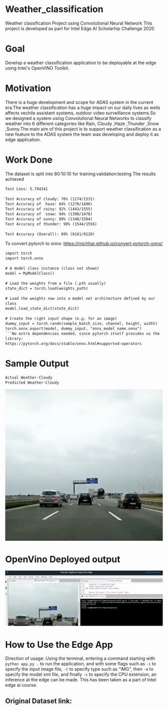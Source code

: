 # Weather_classification
Weather classification Project using Convolutional Neural Network
This project is developed as part for Intel Edge AI Scholarhip Challenge 2020 
# Goal
Develop a weather classification application to be deployable at the edge using Intel's OpenVINO Toolkit.
# Motivation
There is a huge development and scope for ADAS system in the current era.The weather classification has a huge impact on our daily lives as wells affects vechile assistant systems, outdoor video surveillance systems.So we designed a system using Convolutional Neural Networks to classify weather into 6 different categories like Rain, Cloudy ,Haze ,Thunder ,Snow ,Sunny.The main aim of this project is to support weather classification as a new feature to the ADAS system the team was developing and deploy it as edge application.
# Work Done
The dataset is split into 80:10:10 for training:validation:testing
The results achieved 
```
Test Loss: 5.794341

Test Accuracy of cloudy: 76% (1174/1531)
Test Accuracy of  haze: 84% (1270/1496)
Test Accuracy of rainy: 92% (1443/1555)
Test Accuracy of  snow: 94% (1390/1478)
Test Accuracy of sunny: 89% (1340/1504)
Test Accuracy of thunder: 99% (1544/1556)

Test Accuracy (Overall): 89% (8161/9120)
```
To convert pytorch to onnx: https://michhar.github.io/convert-pytorch-onnx/
```
import torch
import torch.onnx

# A model class instance (class not shown)
model = MyModelClass()

# Load the weights from a file (.pth usually)
state_dict = torch.load(weights_path)

# Load the weights now into a model net architecture defined by our class
model.load_state_dict(state_dict)

# Create the right input shape (e.g. for an image)
dummy_input = torch.randn(sample_batch_size, channel, height, width)
torch.onnx.export(model, dummy_input, "onnx_model_name.onnx")
```No extra dependencies needed, since pytorch itself provides us the library: 
https://pytorch.org/docs/stable/onnx.html#supported-operators
```
# Sample Output
```
Actual Weather-Cloudy
Predicted Weather-Cloudy
```
![Sample image](https://github.com/AarthiAlagammai/Weather_classification/blob/master/sample%20image.png)

# OpenVino Deployed output
![Deployed Appplication using OpenVino](https://github.com/AarthiAlagammai/Weather_classification/blob/master/weather%20output1.png)

# How to Use the Edge App
Direction of usage: Using the terminal, entering a command starting with `python app.py .` to run the application, and with some flags such as `-i` to specify the input image file, `-t` to specify type such as "IMG", then `-m` to specify the model xml file, and finally `-c` to specify the CPU extension, an inference at the edge can be made. This has been taken as a part of Intel edge ai course.


## Original Dataset link: 

